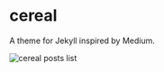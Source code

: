 # cereal
A theme for Jekyll inspired by Medium.

![cereal posts list](screenshots/cereal-posts.png)
